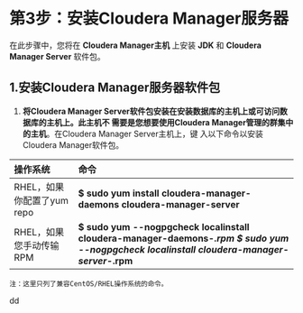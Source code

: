 第3步：安装Cloudera Manager服务器
================================================================================
在此步骤中，您将在 **Cloudera Manager主机** 上安装 **JDK** 和 **Cloudera Manager Server**
软件包。

## 1.安装Cloudera Manager服务器软件包
1. **将Cloudera Manager Server软件包安装在安装数据库的主机上或可访问数据库的主机上。此主机不
需要是您想要使用Cloudera Manager管理的群集中的主机**。在Cloudera Manager Server主机上，键
入以下命令以安装Cloudera Manager软件包。

  | 操作系统 | 命令 |
  | :------------- | :------------- |
  | RHEL，如果你配置了yum repo | **$ sudo yum install cloudera-manager-daemons cloudera-manager-server** |
  | RHEL，如果您手动传输RPM | **$ sudo yum --nogpgcheck localinstall cloudera-manager-daemons-*.rpm $ sudo yum --nogpgcheck localinstall cloudera-manager-server-*.rpm** |

  ```
  注：这里只列了兼容CentOS/RHEL操作系统的命令。
  ```





































dd
